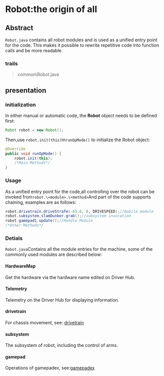 # Robot:the origin of all

## Abstract

```Robot.java``` contains all robot modules and is used as a unified entry point for the code. This makes it possible to rewrite repetitive code into function calls and be more readable.
### trails

> common\Robot.java
## presentation
### initialization
In either manual or automatic code, the **Robot** object needs to be defined first:
```java
Robot robot = new Robot();
```
Then,use ```robot.init(this)```in```runOpMode()``` to initialize the Robot object:

```java
@Override
public void runOpMode() {
    robot.init(this);
    /*Main Methods*/
}
```
### Usage
As a unified entry point for the code,all controlling over the robot can be invoked from```robot.\<module>.\<method>```And part of the code supports chaining, examples are as follows:

```java
robot.drivetrain.driveStrafe(-65.0, 0, DRIVESPEED);//mobile module
robot.subsystem.slamDunker.grab();//subsystem invocation
robot.gamepad1.update();//Handle Module
/*Other Methods*/
```
### Detials
```Robot.java```Contains all the module entries for the machine, some of the commonly used modules are described below:
#### HardwareMap
Get the hardware via the hardware name edited on Driver Hub.
#### Telemetry
Telemetry on the Driver Hub for displaying information.
#### drivetrain
For chassis movement, see: [drivetrain](drivetrain.md)
#### subsystem
The subsystem of robot, including the control of arms.
#### gamepad
Operations of gamepadex, see:[gamepadex](gamepadex.md)